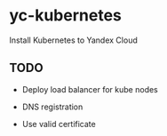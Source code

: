 # yc-kubernetes

Install Kubernetes to Yandex Cloud

## TODO

- Deploy load balancer for kube nodes

- DNS registration

- Use valid certificate


